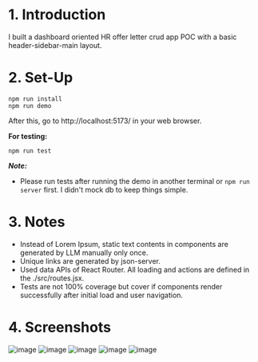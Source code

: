 # 1. Introduction
I built a dashboard oriented HR offer letter crud app POC with a basic header-sidebar-main layout.

# 2. Set-Up
```
npm run install
npm run demo
```
After this, go to http://localhost:5173/ in your web browser.

**For testing:**
```
npm run test
```
***Note:***
- Please run tests after running the demo in another terminal or `npm run server` first. I didn't mock db to keep things simple.

# 3. Notes
- Instead of Lorem Ipsum, static text contents in components are generated by LLM manually only once.
- Unique links are generated by json-server.
- Used data APIs of React Router. All loading and actions are defined in the ./src/routes.jsx.
- Tests are not 100% coverage but cover if components render successfully after initial load and user navigation.

# 4. Screenshots
![image](https://github.com/CaglarKilic/frontend-case-study/assets/73300418/3fa4a513-a41b-4753-a407-b48cca5b7ab9)
![image](https://github.com/CaglarKilic/frontend-case-study/assets/73300418/848a3885-7aaa-472e-9121-b248a1f3a21b)
![image](https://github.com/CaglarKilic/frontend-case-study/assets/73300418/d5b3417a-181e-4141-be9c-6556c10ef620)
![image](https://github.com/CaglarKilic/frontend-case-study/assets/73300418/d3cef3ce-1828-4d0e-8852-1674292b97ad)
![image](https://github.com/CaglarKilic/frontend-case-study/assets/73300418/b1b5b037-ffad-4e02-8b06-b9388abff0e6)
